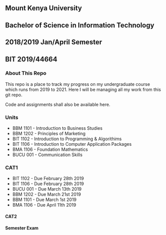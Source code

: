 ## Mount Kenya University
## Bachelor of Science in Information Technology
## 2018/2019 Jan/April Semester
## BIT 2019/44664

### About This Repo

This repo is a place to track my progress on my undergraduate course which runs from
2019 to 2021. Here I will be managing all my work from this git repo.

Code and assignments shall also be available here.

### Units

* BBM 1101 - Introduction to Business Studies
* BBM 1202 - Principles of Marketing
* BIT 1102 - Introduction to Programming & Algorithims
* BIT 1106 - Introduction to Computer Application Packages
* BMA 1106 - Foundation Mathematics
* BUCU 001 - Communication Skills
 
### CAT1

* BIT 1102 - Due February 28th 2019
* BIT 1106 - Due February 28th 2019
* BUCU 001 - Due March 13th 2019
* BBM 1202 - Due March 21st 2019
* BBM 1101 - Due March 1st 2019
* BMA 1106 - Due April 11th 2019
#### CAT2

#### Semester Exam
